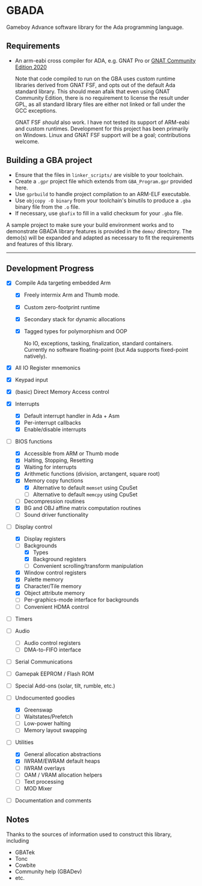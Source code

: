 
# GBADA

Gameboy Advance software library for the Ada programming language.

## Requirements

- An arm-eabi cross compiler for ADA, e.g. GNAT Pro or [GNAT Community Edition 2020](https://www.adacore.com/download/more)

  Note that code compiled to run on the GBA uses custom runtime libraries derived from GNAT FSF,
  and opts out of the default Ada standard library. This should mean afaik that even using GNAT
  Community Edition, there is no requirement to license the result under GPL, as all standard
  library files are either not linked or fall under the GCC exceptions.

  GNAT FSF _should_ also work. I have not tested its support of ARM-eabi and custom runtimes.
  Development for this project has been primarily on Windows. Linux and GNAT FSF support
  will be a goal; contributions welcome.

## Building a GBA project

- Ensure that the files in `linker_scripts/` are visible to your toolchain.
- Create a `.gpr` project file which extends from `GBA_Program.gpr` provided here.
- Use `gprbuild` to handle project compilation to an ARM-ELF executable.
- Use `objcopy -O binary` from your toolchain's binutils to produce a `.gba` binary file from the `.o` file.
- If necessary, use `gbafix` to fill in a valid checksum for your `.gba` file.

A sample project to make sure your build environment works and to demonstrate GBADA library features
is provided in the `demo/` directory. The demo(s) will be expanded and adapted as necessary to fit
the requirements and features of this library.

---

## Development Progress

- [x] Compile Ada targeting embedded Arm
    - [x] Freely intermix Arm and Thumb mode.
    - [x] Custom zero-footprint runtime
    - [x] Secondary stack for dynamic allocations
    - [x] Tagged types for polymorphism and OOP

      No IO, exceptions, tasking, finalization, standard containers.
      Currently no software floating-point (but Ada supports fixed-point natively).


- [x] All IO Register mnemonics
- [x] Keypad input
- [x] (basic) Direct Memory Access control
- [x] Interrupts
    - [x] Default interrupt handler in Ada + Asm
    - [x] Per-interrupt callbacks
    - [x] Enable/disable interrupts
- [ ] BIOS functions
    - [x] Accessible from ARM or Thumb mode
    - [x] Halting, Stopping, Resetting
    - [x] Waiting for interrupts
    - [x] Arithmetic functions (division, arctangent, square root)
    - [x] Memory copy functions
        - [x] Alternative to default `memset` using CpuSet
        - [ ] Alternative to default `memcpy` using CpuSet
    - [ ] Decompression routines
    - [x] BG and OBJ affine matrix computation routines
    - [ ] Sound driver functionality
- [ ] Display control
    - [x] Display registers
    - [ ] Backgrounds
        - [x] Types
        - [x] Background registers
        - [ ] Convenient scrolling/transform manipulation
    - [x] Window control registers
    - [x] Palette memory
    - [x] Character/Tile memory
    - [x] Object attribute memory
    - [ ] Per-graphics-mode interface for backgrounds
    - [ ] Convenient HDMA control
- [ ] Timers
- [ ] Audio
    - [ ] Audio control registers
    - [ ] DMA-to-FIFO interface
- [ ] Serial Communications
- [ ] Gamepak EEPROM / Flash ROM
- [ ] Special Add-ons (solar, tilt, rumble, etc.)
- [ ] Undocumented goodies
    - [x] Greenswap
    - [ ] Waitstates/Prefetch
    - [ ] Low-power halting
    - [ ] Memory layout swapping
- [ ] Utilities
    - [x] General allocation abstractions
    - [x] IWRAM/EWRAM default heaps
    - [ ] IWRAM overlays
    - [ ] OAM / VRAM allocation helpers
    - [ ] Text processing
    - [ ] MOD Mixer
- [ ] Documentation and comments


## Notes

Thanks to the sources of information used to construct this library, including
- GBATek
- Tonc
- Cowbite
- Community help (GBADev)
- etc.